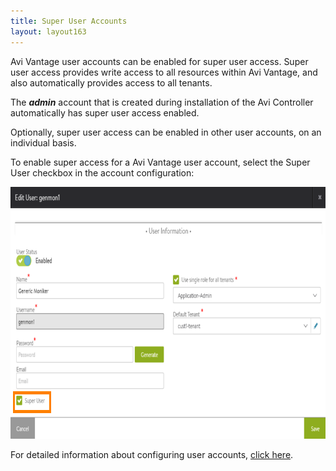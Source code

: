 ```yaml
---
title: Super User Accounts
layout: layout163
---
```

Avi Vantage user accounts can be enabled for super user access. Super user access provides write access to all resources within Avi Vantage, and also automatically provides access to all tenants.

The ***admin*** account that is created during installation of the Avi Controller automatically has super user access enabled.

Optionally, super user access can be enabled in other user accounts, on an individual basis.

To enable super access for a Avi Vantage user account, select the Super User checkbox in the account configuration:

<a href="img/user-account-superuser.png"><img class="alignnone size-full wp-image-10430" src="img/user-account-superuser.png" alt="user-account-superuser" width="792" height="403"></a>

For detailed information about configuring user accounts, <a href="/docs/16.3/user-accounts">click here</a>.
